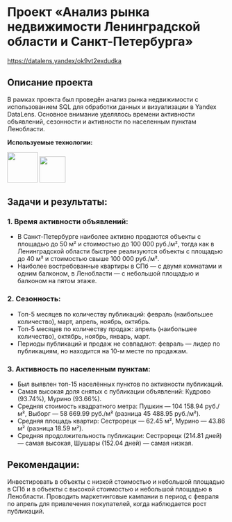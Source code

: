 # Проект «Анализ рынка недвижимости Ленинградской области и Санкт-Петербурга»
https://datalens.yandex/ok9vt2exdudka
## Описание проекта

В рамках проекта был проведён анализ рынка недвижимости с использованием SQL для обработки данных и визуализации в Yandex DataLens. Основное внимание уделялось времени активности объявлений, сезонности и активности по населенным пунктам Ленобласти.

**Используемые технологии:**

<img src="https://user-images.githubusercontent.com/81221395/146988241-e9b117b4-745a-4d71-bc41-752e6f04f2b2.png" width="70"> <img src="https://camo.githubusercontent.com/8ddd7494a3ede9c280431b4d3ab2df479446f829d23ae192d3efa63400c0d85f/68747470733a2f2f617661746172732e6d64732e79616e6465782e6e65742f693f69643d35363436613838626337356635333037323665663964313362313935336138655f6c2d31303431343538322d696d616765732d7468756d6273266e3d3133" width="60">

## Задачи и результаты:

### 1. Время активности объявлений:

- В Санкт-Петербурге наиболее активно продаются объекты с площадью до 50 м² и стоимостью до 100 000 руб./м², тогда как в Ленинградской области быстрее реализуются объекты с площадью до 40 м² и стоимостью свыше 100 000 руб./м².
- Наиболее востребованные квартиры в СПб — с двумя комнатами и одним балконом, в Ленобласти — с небольшой площадью и балконом на пятом этаже.
### 2. Сезонность:

- Топ-5 месяцев по количеству публикаций: февраль (наибольшее количество), март, апрель, ноябрь, октябрь.
- Топ-5 месяцев по количеству продаж: апрель (наибольшее количество), октябрь, ноябрь, январь, март.
- Периоды публикаций и продаж не совпадают: февраль — лидер по публикациям, но находится на 10-м месте по продажам.
### 3. Активность по населенным пунктам:

- Был выявлен топ-15 населённых пунктов по активности публикаций.
- Самая высокая доля снятых с публикации объявлений: Кудрово (93.74%), Мурино (93.66%).
- Средняя стоимость квадратного метра: Пушкин — 104 158.94 руб./м², Выборг — 58 669.99 руб./м² (разница 45 488.95 руб./м²).
- Средняя площадь квартир: Сестрорецк — 62.45 м², Мурино — 43.86 м² (разница 18.59 м²).
- Средняя продолжительность публикации: Сестрорецк (214.81 дней) — самая высокая, Шушары (152.04 дней) — самая низкая.
## Рекомендации:

Инвестировать в объекты с низкой стоимостью и небольшой площадью в СПб и в объекты с высокой стоимостью и небольшой площадью в Ленобласти.
Проводить маркетинговые кампании в период с февраля по апрель для привлечения покупателей, когда наблюдается рост публикаций.
